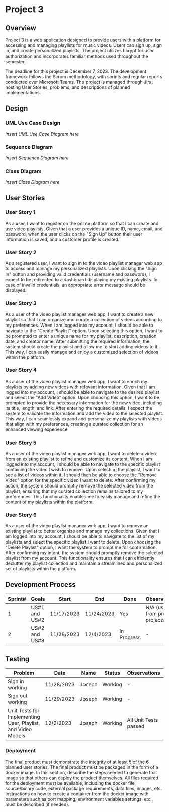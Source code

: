 # Project 3

## Overview

Project 3 is a web application designed to provide users with a platform for accessing and managing playlists for music videos. Users can sign up, sign in, and create personalized playlists. The project utilizes bcrypt for user authorization and incorporates familiar methods used throughout the semester.

The deadline for this project is December 7, 2023. The development framework follows the Scrum methodology, with sprints and regular reports conducted over Microsoft Teams. The project is managed through Jira, hosting User Stories, problems, and descriptions of planned implementations.

## Design

### UML Use Case Design

*Insert UML Use Case Diagram here*

### Sequence Diagram

*Insert Sequence Diagram here*

### Class Diagram

*Insert Class Diagram here*

## User Stories

### User Story 1

As a user, I want to register on the online platform so that I can create and use video playlists. Given that a user provides a unique ID, name, email, and password, when the user clicks on the "Sign Up" button their user information is saved, and a customer profile is created.


### User Story 2

As a registered user, I want to sign in to the video playlist manager web app to access and manage my personalized playlists. Upon clicking the "Sign In" button and providing valid credentials (username and password), I expect to be redirected to a dashboard displaying my existing playlists. In case of invalid credentials, an appropriate error message should be displayed.

### User Story 3

As a user of the video playlist manager web app, I want to create a new playlist so that I can organize and curate a collection of videos according to my preferences. When I am logged into my account, I should be able to navigate to the "Create Playlist" option. Upon selecting this option, I want to be prompted to enter a unique name for my playlist, description, creation date, and creator name. After submitting the required information, the system should create the playlist and allow me to start adding videos to it. This way, I can easily manage and enjoy a customized selection of videos within the platform.

### User Story 4

As a user of the video playlist manager web app, I want to enrich my playlists by adding new videos with relevant information. Given that I am logged into my account, I should be able to navigate to the desired playlist and select the "Add Video" option. Upon choosing this option, I want to be prompted to provide the necessary information for the new video, including its title, length, and link. After entering the required details, I expect the system to validate the information and add the video to the selected playlist. This way, I can seamlessly expand and personalize my playlists with videos that align with my preferences, creating a curated collection for an enhanced viewing experience.

### User Story 5

As a user of the video playlist manager web app, I want to delete a video from an existing playlist to refine and customize its content. When I am logged into my account, I should be able to navigate to the specific playlist containing the video I wish to remove. Upon selecting the playlist, I want to see a list of videos within it. I should then be able to choose the "Remove Video" option for the specific video I want to delete. After confirming my action, the system should promptly remove the selected video from the playlist, ensuring that my curated collection remains tailored to my preferences. This functionality enables me to easily manage and refine the content of my playlists within the platform.

### User Story 6

As a user of the video playlist manager web app, I want to remove an existing playlist to better organize and manage my collections. Given that I am logged into my account, I should be able to navigate to the list of my playlists and select the specific playlist I want to delete. Upon choosing the "Delete Playlist" option, I want the system to prompt me for confirmation. After confirming my intent, the system should promptly remove the selected playlist from my account. This functionality ensures that I can efficiently declutter my playlist collection and maintain a streamlined and personalized set of playlists within the platform.

## Development Process

| Sprint# | Goals               | Start      | End        | Done | Observations |
| ------- | ------------------- | ---------- | ---------- | ---- | ------------ |
| 1       | US#1 and US#2       | 11/17/2023 | 11/24/2023 | Yes  | N/A (usage from previous projects) |
| 2       | US#2 and US#3       | 11/28/2023 | 12/4/2023  | In Progress   | - |

## Testing

| Problem | Date       | Name   | Status  | Observations | Coverage |
| ------- | ---------- | ------ | ------- | ------------ | -------- |
| Sign in working | 11/28/2023 | Joseph | Working | - | N/A |
| Sign out working | 11/29/2023 | Joseph | Working | - | N/A |
| Unit Tests for Implementing User, Playlist, and Video Models | 12/2/2023 | Joseph | Working | All Unit Tests passed | 100% coverage(screenshot below)


### Deployment 

The final product must demonstrate the integrity of at least 5 of the 6 planned user stories. The final product must be packaged in the form of a docker image. In this section, describe the steps needed to generate that image so that others can deploy the product themselves. All files required for the deployment must be available, including the docker file, source/binary code, external package requirements, data files, images, etc. Instructions on how to create a container from the docker image with parameters such as port mapping, environment variables settings, etc., must be described (if needed). 
